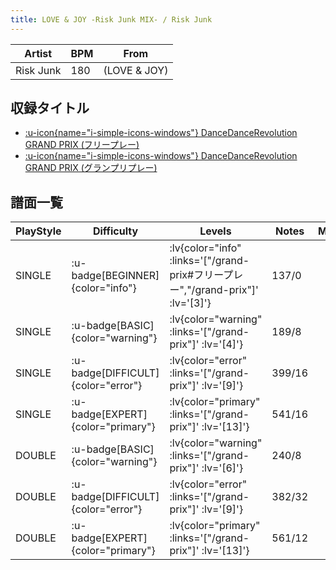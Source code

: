 ```yaml
---
title: LOVE & JOY -Risk Junk MIX- / Risk Junk
---
```


|Artist|BPM|From|
|------|---|----|
|Risk Junk|180|(LOVE & JOY)|

## 収録タイトル

- [ :u-icon{name="i-simple-icons-windows"} DanceDanceRevolution GRAND PRIX (フリープレー)](/grand-prix#フリープレー)
- [ :u-icon{name="i-simple-icons-windows"} DanceDanceRevolution GRAND PRIX (グランプリプレー)](/grand-prix)

## 譜面一覧

|PlayStyle|Difficulty|Levels|Notes|Movie|
|---------|----------|------|-----|-----|
|SINGLE| :u-badge[BEGINNER]{color="info"} | :lv{color="info" :links='["/grand-prix#フリープレー","/grand-prix"]' :lv='[3]'} |137/0||
|SINGLE| :u-badge[BASIC]{color="warning"} | :lv{color="warning" :links='["/grand-prix"]' :lv='[4]'} |189/8||
|SINGLE| :u-badge[DIFFICULT]{color="error"} | :lv{color="error" :links='["/grand-prix"]' :lv='[9]'} |399/16||
|SINGLE| :u-badge[EXPERT]{color="primary"} | :lv{color="primary" :links='["/grand-prix"]' :lv='[13]'} |541/16||
|DOUBLE| :u-badge[BASIC]{color="warning"} | :lv{color="warning" :links='["/grand-prix"]' :lv='[6]'} |240/8||
|DOUBLE| :u-badge[DIFFICULT]{color="error"} | :lv{color="error" :links='["/grand-prix"]' :lv='[9]'} |382/32||
|DOUBLE| :u-badge[EXPERT]{color="primary"} | :lv{color="primary" :links='["/grand-prix"]' :lv='[13]'} |561/12||

